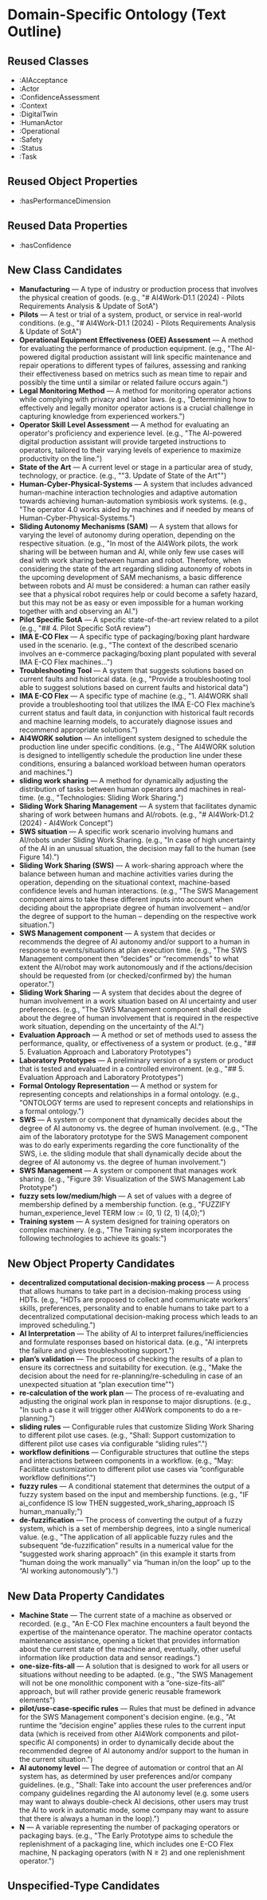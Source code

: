 # Domain-Specific Ontology (Text Outline)

## Reused Classes
- :AIAcceptance
- :Actor
- :ConfidenceAssessment
- :Context
- :DigitalTwin
- :HumanActor
- :Operational
- :Safety
- :Status
- :Task

## Reused Object Properties
- :hasPerformanceDimension

## Reused Data Properties
- :hasConfidence

## New Class Candidates
- **Manufacturing** — A type of industry or production process that involves the physical creation of goods.  (e.g., "# AI4Work-D1.1 (2024) - Pilots Requirements Analysis & Update of SotA")
- **Pilots** — A test or trial of a system, product, or service in real-world conditions.  (e.g., "# AI4Work-D1.1 (2024) - Pilots Requirements Analysis & Update of SotA")
- **Operational Equipment Effectiveness (OEE) Assessment** — A method for evaluating the performance of production equipment.  (e.g., "The AI-powered digital production assistant will link specific maintenance and repair operations to different types of failures, assessing and ranking their effectiveness based on metrics such as mean time to repair and possibly the time until a similar or related failure occurs again.")
- **Legal Monitoring Method** — A method for monitoring operator actions while complying with privacy and labor laws.  (e.g., "Determining how to effectively and legally monitor operator actions is a crucial challenge in capturing knowledge from experienced workers.")
- **Operator Skill Level Assessment** — A method for evaluating an operator's proficiency and experience level.  (e.g., "The AI-powered digital production assistant will provide targeted instructions to operators, tailored to their varying levels of experience to maximize productivity on the line.")
- **State of the Art** — A current level or stage in a particular area of study, technology, or practice.  (e.g., ""3. Update of State of the Art"")
- **Human-Cyber-Physical-Systems** — A system that includes advanced human-machine interaction technologies and adaptive automation towards achieving human-automation symbiosis work systems.  (e.g., "The operator 4.0 works aided by machines and if needed by means of Human-Cyber-Physical-Systems.")
- **Sliding Autonomy Mechanisms (SAM)** — A system that allows for varying the level of autonomy during operation, depending on the respective situation.  (e.g., "In most of the AI4Work pilots, the work sharing will be between human and AI, while only few use cases will deal with work sharing between human and robot. Therefore, when considering the state of the art regarding sliding autonomy of robots in the upcoming development of SAM mechanisms, a basic difference between robots and AI must be considered: a human can rather easily see that a physical robot requires help or could become a safety hazard, but this may not be as easy or even impossible for a human working together with and observing an AI.")
- **Pilot Specific SotA** — A specific state-of-the-art review related to a pilot  (e.g., "## 4. Pilot Specific SotA review")
- **IMA E-CO Flex** — A specific type of packaging/boxing plant hardware used in the scenario.  (e.g., "The context of the described scenario involves an e-commerce packaging/boxing plant populated with several IMA E-CO Flex machines...")
- **Troubleshooting Tool** — A system that suggests solutions based on current faults and historical data.  (e.g., "Provide a troubleshooting tool able to suggest solutions based on current faults and historical data")
- **IMA E-CO Flex** — A specific type of machine  (e.g., "1. AI4WORK shall provide a troubleshooting tool that utilizes the IMA E-CO Flex machine’s current status and fault data, in conjunction with historical fault records and machine learning models, to accurately diagnose issues and recommend appropriate solutions.")
- **AI4WORK solution** — An intelligent system designed to schedule the production line under specific conditions.  (e.g., "The AI4WORK solution is designed to intelligently schedule the production line under these conditions, ensuring a balanced workload between human operators and machines.")
- **sliding work sharing** — A method for dynamically adjusting the distribution of tasks between human operators and machines in real-time.  (e.g., "Technologies: Sliding Work Sharing.")
- **Sliding Work Sharing Management** — A system that facilitates dynamic sharing of work between humans and AI/robots.  (e.g., "# AI4Work-D1.2 (2024) - AI4Work Concept")
- **SWS situation** — A specific work scenario involving humans and AI/robots under Sliding Work Sharing.  (e.g., "In case of high uncertainty of the AI in an unusual situation, the decision may fall to the human (see Figure 14).")
- **Sliding Work Sharing (SWS)** — A work-sharing approach where the balance between human and machine activities varies during the operation, depending on the situational context, machine-based confidence levels and human interactions.  (e.g., "The SWS Management component aims to take these different inputs into account when deciding about the appropriate degree of human involvement – and/or the degree of support to the human – depending on the respective work situation.")
- **SWS Management component** — A system that decides or recommends the degree of AI autonomy and/or support to a human in response to events/situations at plan execution time.  (e.g., "The SWS Management component then “decides” or “recommends” to what extent the AI/robot may work autonomously and if the actions/decision should be requested from (or checked/confirmed by) the human operator.")
- **Sliding Work Sharing** — A system that decides about the degree of human involvement in a work situation based on AI uncertainty and user preferences.  (e.g., "The SWS Management component shall decide about the degree of human involvement that is required in the respective work situation, depending on the uncertainty of the AI.")
- **Evaluation Approach** — A method or set of methods used to assess the performance, quality, or effectiveness of a system or product.  (e.g., "## 5. Evaluation Approach and Laboratory Prototypes")
- **Laboratory Prototypes** — A preliminary version of a system or product that is tested and evaluated in a controlled environment.  (e.g., "## 5. Evaluation Approach and Laboratory Prototypes")
- **Formal Ontology Representation** — A method or system for representing concepts and relationships in a formal ontology.  (e.g., "ONTOLOGY terms are used to represent concepts and relationships in a formal ontology.")
- **SWS** — A system or component that dynamically decides about the degree of AI autonomy vs. the degree of human involvement.  (e.g., "The aim of the laboratory prototype for the SWS Management component was to do early experiments regarding the core functionality of the SWS, i.e. the sliding module that shall dynamically decide about the degree of AI autonomy vs. the degree of human involvement.")
- **SWS Management** — A system or component that manages work sharing.  (e.g., "Figure 39: Visualization of the SWS Management Lab Prototype")
- **fuzzy sets low/medium/high** — A set of values with a degree of membership defined by a membership function.  (e.g., "FUZZIFY human_experience_level TERM low := (0, 1) (2, 1) (4,0);")
- **Training system** — A system designed for training operators on complex machinery.  (e.g., "The Training system incorporates the following technologies to achieve its goals:")

## New Object Property Candidates
- **decentralized computational decision-making process** — A process that allows humans to take part in a decision-making process using HDTs.  (e.g., "HDTs are proposed to collect and communicate workers’ skills, preferences, personality and to enable humans to take part to a decentralized computational decision-making process which leads to an improved scheduling.")
- **AI Interpretation** — The ability of AI to interpret failures/inefficiencies and formulate responses based on historical data.  (e.g., "AI interprets the failure and gives troubleshooting support.")
- **plan’s validation** — The process of checking the results of a plan to ensure its correctness and suitability for execution.  (e.g., "Make the decision about the need for re-planning/re-scheduling in case of an unexpected situation at “plan execution time”")
- **re-calculation of the work plan** — The process of re-evaluating and adjusting the original work plan in response to major disruptions.  (e.g., "In such a case it will trigger other AI4Work components to do a re-planning.")
- **sliding rules** — Configurable rules that customize Sliding Work Sharing to different pilot use cases.  (e.g., "Shall: Support customization to different pilot use cases via configurable “sliding rules”.")
- **workflow definitions** — Configurable structures that outline the steps and interactions between components in a workflow.  (e.g., "May: Facilitate customization to different pilot use cases via “configurable workflow definitions”.")
- **fuzzy rules** — A conditional statement that determines the output of a fuzzy system based on the input and membership functions.  (e.g., "IF ai_confidence IS low THEN suggested_work_sharing_approach IS human_manually;")
- **de-fuzzification** — The process of converting the output of a fuzzy system, which is a set of membership degrees, into a single numerical value.  (e.g., "The application of all applicable fuzzy rules and the subsequent “de-fuzzification” results in a numerical value for the “suggested work sharing approach” (in this example it starts from “human doing the work manually” via “human in/on the loop” up to the “AI working autonomously”).")

## New Data Property Candidates
- **Machine State** — The current state of a machine as observed or recorded.  (e.g., "An E-CO Flex machine encounters a fault beyond the expertise of the maintenance operator. The machine operator contacts maintenance assistance, opening a ticket that provides information about the current state of the machine and, eventually, other useful information like production data and sensor readings.")
- **one-size-fits-all** — A solution that is designed to work for all users or situations without needing to be adapted.  (e.g., "the SWS Management will not be one monolithic component with a “one-size-fits-all” approach, but will rather provide generic reusable framework elements")
- **pilot/use-case-specific rules** — Rules that must be defined in advance for the SWS Management component's decision engine.  (e.g., "At runtime the “decision engine” applies these rules to the current input data (which is received from other AI4Work components and pilot-specific AI components) in order to dynamically decide about the recommended degree of AI autonomy and/or support to the human in the current situation.")
- **AI autonomy level** — The degree of automation or control that an AI system has, as determined by user preferences and/or company guidelines.  (e.g., "Shall: Take into account the user preferences and/or company guidelines regarding the AI autonomy level (e.g. some users may want to always double-check AI decisions, other users may trust the AI to work in automatic mode, some company may want to assure that there is always a human in the loop).")
- **N** — A variable representing the number of packaging operators or packaging bays.  (e.g., "The Early Prototype aims to schedule the replenishment of a packaging line, which includes one E-CO Flex machine, N packaging operators (with N ≥ 2) and one replenishment operator.")

## Unspecified-Type Candidates